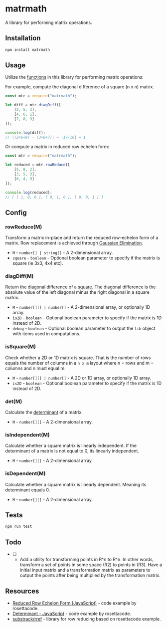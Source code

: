 # matrmath
A library for performing matrix operations.

## Installation

```js
npm install matrmath
```

## Usage
Utilize the [functions](https://github.com/tannerdolby/matrmath#config) in this library for performing matrix operations:

For example, compute the diagonal difference of a square (n x n) matrix.

```js
const mtr = require("matrmath");

let diff = mtr.diagDiff([
    [2, 5, 3],
    [4, 6, 1],
    [7, 8, 9]
]);

console.log(diff);
// |(2+6+9) - (3+6+7)| = |17-16| = 1
```

Or compute a matrix in reduced row echelon form:

```js
const mtr = require("matrmath");

let reduced = mtr.rowReduce([
    [5, 8, 2],
    [3, 5, 3],
    [6, 4, 9]
]);

console.log(reduced);
// [ [ 1, 0, 0 ], [ 0, 1, 0 ], [ 0, 0, 1 ] ]
```

## Config

### rowReduce(M)

Transform a matrix in-place and return the reduced row-echelon form of a matrix. Row replacement is achieved through [Gaussian Elimination](https://en.wikipedia.org/wiki/Gaussian_elimination#:~:text=In%20mathematics%2C%20Gaussian%20elimination%2C%20also,the%20corresponding%20matrix%20of%20coefficients.).

- `M` - `number[] | string[]` - A 2-dimensional array.
- `square` - `boolean` - Optional boolean parameter to specify if the matrix is square (ie 3x3, 4x4 etc).

### diagDiff(M)
Return the diagonal difference of a [square](https://en.wikipedia.org/wiki/Square_matrix). The diagonal difference is the absolute value of the left diagonal minus the right diagonal in a square matrix.

- `M` - `number[][] | number[]` - A 2-dimensional array, or optionally 1D array.
- `is2D` - `boolean` - Optional boolean parameter to specify if the matrix is 1D instead of 2D.
- `debug` - `boolean` - Optional boolean parameter to output the `lib` object with items used in computations.

### isSquare(M)
Check whether a 2D or 1D matrix is square. That is the number of rows equals the number of columns in a `n x m` layout where n = rows and m = columns and n must equal m.

- `M` - `number[][] | number[]` - A 2D or 1D array, or optionally 1D array.
- `is2D` - `boolean` - Optional boolean parameter to specify if the matrix is 1D instead of 2D.

### det(M)
Calculate the [determinant](https://en.wikipedia.org/wiki/Determinant) of a matrix.

- `M` - `number[][]` - A 2-dimensional array.


### isIndependent(M)
Calculate whether a square matrix is linearly independent. If the determinant of a matrix is not equal to 0, its linearly independent.

- `M` - `number[][]` - A 2-dimensional array.

### isDependent(M)
Calculate whether a square matrix is linearly dependent. Meaning its determinant equals 0.

- `M` - `number[][]` - A 2-dimensional array.

## Tests
```js
npm run test
```


## Todo
- [ ] - Add a utility for transforming points in R^n to R^n. In other words, transform a set of points in some space (R2) to points in (R3). Have a initial input matrix and a transformation matrix as parameters to output the points after being multiplied by the transformation matrix.


## Resources
- [Reduced Row Echelon Form (JavaScript)](https://rosettacode.org/wiki/Reduced_row_echelon_form#JavaScript) - code example by rosettacode.
- [Determinant - JavaScript](https://rosettacode.org/wiki/Determinant_and_permanent#JavaScript) - code example by rosettacode.
- [substrack/rref](https://github.com/substack/rref) - library for row reducing based on rosettacode example.